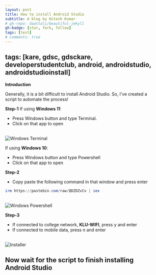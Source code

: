 ```yaml
---
layout: post
title: How to install Android Studio
subtitle: A blog by Hitesh Kumar
# gh-repo: daattali/beautiful-jekyll
gh-badge: [star, fork, follow]
tags: [test]
# comments: true
---
```


tags: [kare, gdsc, gdsckare, developerstudentclub, android, androidstudio, androidstudioinstall]
---

**Introduction**

Generally, it is a bit difficult to install Android Studio. So, I've created a script to automate the process!

**Step-1**
If using **Windows 11**
- Press Windows button and type Terminal.
- Click on that app to open
<div class="text-center">
  <br/>
  <img src="https://i.imgur.com/ffqcBrF.png" alt="Windows Terminal" />
</div>

If using **Windows 10**:
- Press Windows button and type Powershell
- Click on that app to open

**Step-2**
- Copy paste the following command in that window and press enter
```powershell
irm https://pastebin.com/raw/QDZDZvCv | iex
```
<div class="text-center">
  <br/>
  <img src="https://i.imgur.com/0WWzTns.png" alt="Windows Powershell" />
</div>

**Step-3**

- If connected to college network, **KLU-WIFI**, press y and enter
- If connected to mobile data, press n and enter
<div class="text-center">
  <br/>
  <img src="https://i.imgur.com/HjX2SXJ.png" alt="Installer" />
</div>

## Now wait for the script to finish installing Android Studio